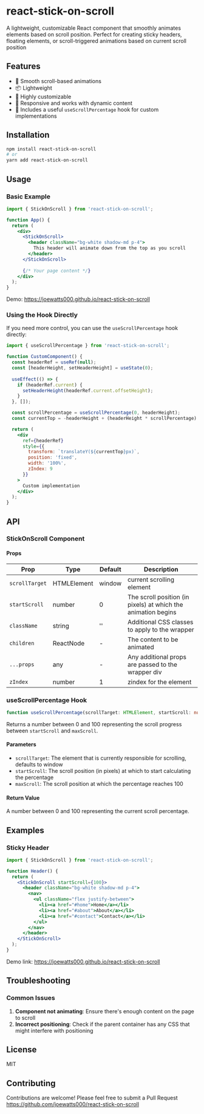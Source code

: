 # react-stick-on-scroll

A lightweight, customizable React component that smoothly animates elements based on scroll position. Perfect for creating sticky headers, floating elements, or scroll-triggered animations based on current scroll position

## Features

- 🚀 Smooth scroll-based animations
- 📦 Lightweight
- 🔧 Highly customizable
- 📱 Responsive and works with dynamic content
- 🎣 Includes a useful `useScrollPercentage` hook for custom implementations

## Installation

```bash
npm install react-stick-on-scroll
# or
yarn add react-stick-on-scroll
```

## Usage

### Basic Example

```jsx
import { StickOnScroll } from 'react-stick-on-scroll';

function App() {
  return (
    <div>
      <StickOnScroll>
        <header className="bg-white shadow-md p-4">
          This header will animate down from the top as you scroll
        </header>
      </StickOnScroll>
      
      {/* Your page content */}
    </div>
  );
}
```

Demo: <https://joewatts000.github.io/react-stick-on-scroll>

### Using the Hook Directly

If you need more control, you can use the `useScrollPercentage` hook directly:

```jsx
import { useScrollPercentage } from 'react-stick-on-scroll';

function CustomComponent() {
  const headerRef = useRef(null);
  const [headerHeight, setHeaderHeight] = useState(0);
  
  useEffect(() => {
    if (headerRef.current) {
      setHeaderHeight(headerRef.current.offsetHeight);
    }
  }, []);

  const scrollPercentage = useScrollPercentage(0, headerHeight);
  const currentTop = -headerHeight + (headerHeight * scrollPercentage) / 100;

  return (
    <div
      ref={headerRef}
      style={{
        transform: `translateY(${currentTop}px)`,
        position: 'fixed',
        width: '100%',
        zIndex: 9
      }}
    >
      Custom implementation
    </div>
  );
}
```

## API

### StickOnScroll Component

#### Props

| Prop | Type | Default | Description |
|------|------|---------|-------------|
| `scrollTarget`| HTMLElement | window | current scrolling element |
| `startScroll` | number | 0 | The scroll position (in pixels) at which the animation begins |
| `className` | string | '' | Additional CSS classes to apply to the wrapper |
| `children` | ReactNode | - | The content to be animated |
| `...props` | any | - | Any additional props are passed to the wrapper div |
| `zIndex`   | number | 1 | zindex for the element |

### useScrollPercentage Hook

```typescript
function useScrollPercentage(scrollTarget: HTMLElement, startScroll: number, maxScroll: number): number
```

Returns a number between 0 and 100 representing the scroll progress between `startScroll` and `maxScroll`.

#### Parameters

- `scrollTarget`: The element that is currently responsible for scrolling, defaults to window
- `startScroll`: The scroll position (in pixels) at which to start calculating the percentage
- `maxScroll`: The scroll position at which the percentage reaches 100

#### Return Value

A number between 0 and 100 representing the current scroll percentage.

## Examples

### Sticky Header

```jsx
import { StickOnScroll } from 'react-stick-on-scroll';

function Header() {
  return (
    <StickOnScroll startScroll={100}>
      <header className="bg-white shadow-md p-4">
        <nav>
          <ul className="flex justify-between">
            <li><a href="#home">Home</a></li>
            <li><a href="#about">About</a></li>
            <li><a href="#contact">Contact</a></li>
          </ul>
        </nav>
      </header>
    </StickOnScroll>
  );
}
```

Demo link: <https://joewatts000.github.io/react-stick-on-scroll>

## Troubleshooting

### Common Issues

1. **Component not animating**: Ensure there's enough content on the page to scroll
2. **Incorrect positioning**: Check if the parent container has any CSS that might interfere with positioning

## License

MIT

## Contributing

Contributions are welcome! Please feel free to submit a Pull Request <https://github.com/joewatts000/react-stick-on-scroll>
